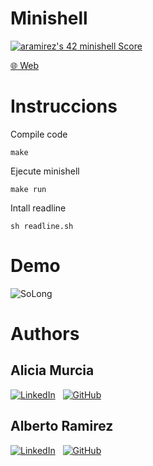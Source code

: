 # Minishell

[![aramirez's 42 minishell Score](https://badge42.vercel.app/api/v2/cl6y65hc100490gl7reg9ecj1/project/2866738)](https://github.com/JaeSeoKim/badge42)

[🌐 Web](arsalas.github.io/minishell/) 

# Instruccions
Compile code
```shell
make
```
Ejecute minishell
```shell
make run
```
Intall readline
```shell
sh readline.sh
```

# Demo
![SoLong](https://raw.githubusercontent.com/arsalas/42_Cursus/main/video/demo.gif)


# Authors
## Alicia Murcia
<!-- [Alicia Murcia](https://github.com/aliciamurma) -->
[![LinkedIn](https://img.shields.io/badge/linkedin-%230077B5.svg?style=for-the-badge&logo=linkedin&logoColor=white)](https://es.linkedin.com/in/aliciamurciamaya)
&nbsp;
[![GitHub](https://img.shields.io/badge/github-%23121011.svg?style=for-the-badge&logo=github&logoColor=white)](https://github.com/aliciamurma)

## Alberto Ramirez
<!-- [Alberto Ramirez](https://github.com/arsalas) -->
[![LinkedIn](https://img.shields.io/badge/linkedin-%230077B5.svg?style=for-the-badge&logo=linkedin&logoColor=white)](https://www.linkedin.com/in/alberto-ram%C3%ADrez-salas/)
&nbsp;
[![GitHub](https://img.shields.io/badge/github-%23121011.svg?style=for-the-badge&logo=github&logoColor=white)](https://github.com/arsalas)
